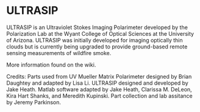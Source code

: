 # ULTRASIP
ULTRASIP is an Ultraviolet Stokes Imaging Polarimeter developed by the Polarization Lab at the Wyant College of Optical Sciences at the University of Arizona. ULTRASIP was initially developed for imaging optically thin clouds but is currently being upgraded to provide ground-based remote sensing measurements of wildfire smoke.

More information found on the wiki.

Credits: Parts used from UV Mueller Matrix Polarimeter designed by Brian Daughtey and adapted by Lisa Li. ULTRASIP designed and developed by Jake Heath. Matlab software adapted by Jake Heath, Clarissa M. DeLeon, Kira Hart Shanks, and Meredith Kupinski. Part collection and lab assitance by Jeremy Parkinson.
